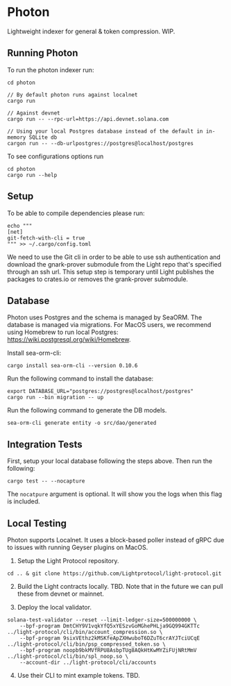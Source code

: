 # Photon

Lightweight indexer for general & token compression. WIP.

## Running Photon 

To run the photon indexer run:

```
cd photon

// By default photon runs against localnet
cargo run

// Against devnet
cargo run -- --rpc-url=https://api.devnet.solana.com

// Using your local Postgres database instead of the default in in-memory SQLite db
cargon run -- --db-urlpostgres://postgres@localhost/postgres
```

To see configurations options run
```
cd photon 
cargo run --help
```

## Setup

To be able to compile dependencies please run:

```
echo """
[net]
git-fetch-with-cli = true
""" >> ~/.cargo/config.toml
```

We need to use the Git cli in order to be able to use ssh authentication and download the gnark-prover
submodule from the Light repo that's specified through an ssh url. This setup step is temporary
until Light publishes the packages to crates.io or removes the grank-prover submodule. 

## Database

Photon uses Postgres and the schema is managed by SeaORM. The database is managed via migrations. 
For MacOS users, we recommend using Homebrew to run local Postgres: https://wiki.postgresql.org/wiki/Homebrew.

Install sea-orm-cli:
```
cargo install sea-orm-cli --version 0.10.6
```

Run the following command to install the database:
```
export DATABASE_URL="postgres://postgres@localhost/postgres"
cargo run --bin migration -- up
```

Run the following command to generate the DB models.
```
sea-orm-cli generate entity -o src/dao/generated
```

## Integration Tests
First, setup your local database following the steps above. Then run the following:
```
cargo test -- --nocapture
```
The `nocatpure` argument is optional. It will show you the logs when this flag is included.

## Local Testing

Photon supports Localnet. It uses a block-based poller instead of gRPC due to issues with running Geyser plugins on MacOS.

1. Setup the Light Protocol repository.
```
cd .. & git clone https://github.com/Lightprotocol/light-protocol.git
```

2. Build the Light contracts locally.
TBD. Note that in the future we can pull these from devnet or mainnet.

3. Deploy the local validator.
```
solana-test-validator --reset --limit-ledger-size=500000000 \
    --bpf-program DmtCHY9V1vqkYfQ5xYESzvGoMGhePHLja9GQ994GKTTc ../light-protocol/cli/bin/account_compression.so \
    --bpf-program 9sixVEthz2kMSKfeApZXHwuboT6DZuT6crAYJTciUCqE ../light-protocol/cli/bin/psp_compressed_token.so \
    --bpf-program noopb9bkMVfRPU8AsbpTUg8AQkHtKwMYZiFUjNRtMmV ../light-protocol/cli/bin/spl_noop.so \
    --account-dir ../light-protocol/cli/accounts
```

4. Use their CLI to mint example tokens.
TBD.
